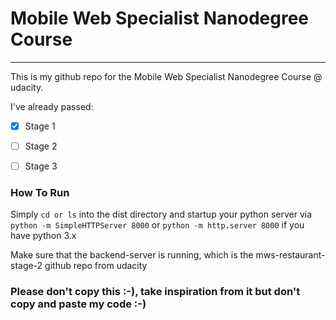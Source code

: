 # Mobile Web Specialist Nanodegree Course
---

This is my github repo for the Mobile Web Specialist Nanodegree Course @ udacity.

I've already passed:

- [x] Stage 1


- [ ] Stage 2


- [ ] Stage 3


### How To Run

Simply `cd or ls` into the dist directory and startup your python server via `python -m SimpleHTTPServer 8000` or `python -m http.server 8000` if you have python 3.x

Make sure that the backend-server is running, which is the mws-restaurant-stage-2 github repo from udacity

### Please don't copy this :-), take inspiration from it but don't copy and paste my code :-)